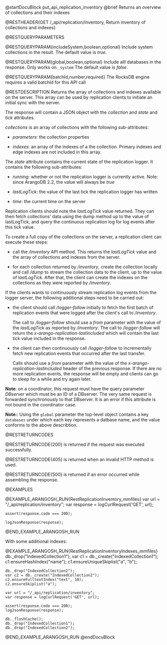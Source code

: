 
@startDocuBlock put_api_replication_inventory
@brief Returns an overview of collections and their indexes

@RESTHEADER{GET /_api/replication/inventory, Return inventory of collections and indexes}

@RESTQUERYPARAMETERS

@RESTQUERYPARAM{includeSystem,boolean,optional}
Include system collections in the result. The default value is *true*.

@RESTQUERYPARAM{global,boolean,optional}
Include alll databases in the response. Only works on `_system` The default value is *false*.

@RESTQUERYPARAM{batchId,number,required}
The RocksDB engine requires a valid batchId for this API call

@RESTDESCRIPTION
Returns the array of collections and indexes available on the server. This
array can be used by replication clients to initiate an initial sync with the
server.

The response will contain a JSON object with the *collection* and *state* and
*tick* attributes.

*collections* is an array of collections with the following sub-attributes:

- *parameters*: the collection properties

- *indexes*: an array of the indexes of a the collection. Primary indexes and edge indexes
   are not included in this array.

The *state* attribute contains the current state of the replication logger. It
contains the following sub-attributes:

- *running*: whether or not the replication logger is currently active. Note:
  since ArangoDB 2.2, the value will always be *true*

- *lastLogTick*: the value of the last tick the replication logger has written

- *time*: the current time on the server

Replication clients should note the *lastLogTick* value returned. They can then
fetch collections' data using the dump method up to the value of lastLogTick, and
query the continuous replication log for log events after this tick value.

To create a full copy of the collections on the server, a replication client
can execute these steps:

- call the */inventory* API method. This returns the *lastLogTick* value and the
  array of collections and indexes from the server.

- for each collection returned by */inventory*, create the collection locally and
  call */dump* to stream the collection data to the client, up to the value of
  *lastLogTick*.
  After that, the client can create the indexes on the collections as they were
  reported by */inventory*.

If the clients wants to continuously stream replication log events from the logger
server, the following additional steps need to be carried out:

- the client should call */logger-follow* initially to fetch the first batch of
  replication events that were logged after the client's call to */inventory*.

  The call to */logger-follow* should use a *from* parameter with the value of the
  *lastLogTick* as reported by */inventory*. The call to */logger-follow* will return the
  *x-arango-replication-lastincluded* which will contain the last tick value included
  in the response.

- the client can then continuously call */logger-follow* to incrementally fetch new
  replication events that occurred after the last transfer.

  Calls should use a *from* parameter with the value of the *x-arango-replication-lastincluded*
  header of the previous response. If there are no more replication events, the
  response will be empty and clients can go to sleep for a while and try again
  later.

**Note**: on a coordinator, this request must have the query parameter
*DBserver* which must be an ID of a DBserver.
The very same request is forwarded synchronously to that DBserver.
It is an error if this attribute is not bound in the coordinator case.

**Note:**: Using the `global` parameter the top-level object contains a key `databases`
under which each key represents a datbase name, and the value conforms to the above describtion.

@RESTRETURNCODES

@RESTRETURNCODE{200}
is returned if the request was executed successfully.

@RESTRETURNCODE{405}
is returned when an invalid HTTP method is used.

@RESTRETURNCODE{500}
is returned if an error occurred while assembling the response.

@EXAMPLES

@EXAMPLE_ARANGOSH_RUN{RestReplicationInventory_mmfiles}
    var url = "/_api/replication/inventory";
    var response = logCurlRequest('GET', url);

    assert(response.code === 200);

    logJsonResponse(response);
@END_EXAMPLE_ARANGOSH_RUN

With some additional indexes:

@EXAMPLE_ARANGOSH_RUN{RestReplicationInventoryIndexes_mmfiles}
    db._drop("IndexedCollection1");
    var c1 = db._create("IndexedCollection1");
    c1.ensureHashIndex("name");
    c1.ensureUniqueSkiplist("a", "b");

    db._drop("IndexedCollection2");
    var c2 = db._create("IndexedCollection2");
    c2.ensureFulltextIndex("text", 10);
    c2.ensureSkiplist("a");

    var url = "/_api/replication/inventory";
    var response = logCurlRequest('GET', url);

    assert(response.code === 200);
    logJsonResponse(response);

    db._flushCache();
    db._drop("IndexedCollection1");
    db._drop("IndexedCollection2");
@END_EXAMPLE_ARANGOSH_RUN
@endDocuBlock

